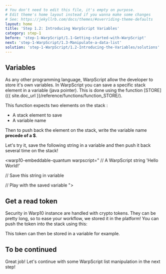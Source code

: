 ```yaml
---
# You don't need to edit this file, it's empty on purpose.
# Edit theme's home layout instead if you wanna make some changes
# See: https://jekyllrb.com/docs/themes/#overriding-theme-defaults
layout: home
title: 'Step 1.2: Introducing WarpScript Variables'
category: step-1
before: 'step-1-WarpScript/1.1-Getting-started-with-WarpScript'
next: 'step-1-WarpScript/1.3-Manipulate-a-data-list'
solution: 'step-1-WarpScript/1.2-Introducing-the-Variables/solutions'
---
```


## Variables

As any other programming language, WarpScript allow the developer to store it's own variables. In WarpScript you can save a specific stack element in a variable (java pointer). This is done using the function [STORE]({{ site.doc_url }}/reference/functions/function_STORE/). 

This function expects two elements on the stack : 
- A stack element to save
- A variable name

Then to push back the element on the stack, write the variable name **precede of a $**.

Let's try it, save the following string in a variable and then push it back several time on the stack!


<warp10-embeddable-quantum warpscript="
// A WarpScript string
'Hello World!'

// Save this string in variable


// Play with the saved variable
">
</warp10-embeddable-quantum>


## Get a read token

Security in Warp10 instance are handled with crypto tokens. They can be pretty long, so to ease your workflow, we stored it in the platform! You can push the token into the stack using this:

<warp10-embeddable-quantum warpscript="
@HELLOEXOWORLD/GETREADTOKEN
">
</warp10-embeddable-quantum>

This token can then be stored in a variable for example.

## To be continued

Great job! Let's continue with some WarpScript list manipulation in the next step!
